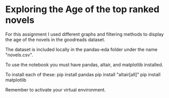 # Exploring the Age of the top ranked novels #

For this assignment I used different graphs and filtering methods to display the age of the novels in the goodreads dataset.

The dataset is included locally in the pandas-eda folder under the name "novels.csv".

To use the notebook you must have pandas, altair, and matplotlib installed.

To install each of these:
pip install pandas
pip install "altair[all]"
pip install matplotlib

Remember to activate your virtual environment.